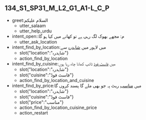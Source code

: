 ## 134_S1_SP31_M_L2_G1_A1-L_C_P
* greet:السلام علیکم
	- utter_salaam
	- utter_help_urdu
* intent_open::م: مجھے بھوک لگ رہی ہے تو کھانے میں کیا ہو گا
	- utter_ask_location
* intent_find_by_location:میں لاہور میں [شاہدرہ](location) سے
	- slot{"location":"شاہدرہ"}
	- action_find_by_location
* intent_find_by_cuisine:میں [فاسٹ فوڈ](cuisine) ٹائپ کھانا چاہ رہا ہوں
	- slot{"location":"شاہدرہ"}
	- slot{"cuisine":"فاسٹ فوڈ"}
	- action_find_by_location_and_cuisine
* intent_find_by_price:میں [مناسب](price) ریٹ پہ جو بھی ملے گا پسند کروں گا
	- slot{"location":"شاہدرہ"}
	- slot{"cuisine":"فاسٹ فوڈ"}
	- slot{"price":"مناسب"}
	- action_find_by_location_cuisine_price
	- action_restart